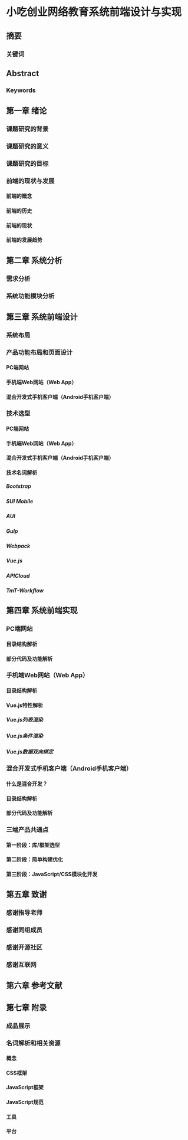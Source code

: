 # 小吃创业网络教育系统前端设计与实现

## 摘要
### 关键词

## Abstract
### Keywords

## 第一章 绪论
### 课题研究的背景
### 课题研究的意义
### 课题研究的目标
### 前端的现状与发展
#### 前端的概念
#### 前端的历史
#### 前端的现状
#### 前端的发展趋势

## 第二章 系统分析
### 需求分析
### 系统功能模块分析

## 第三章 系统前端设计
### 系统布局
### 产品功能布局和页面设计
#### PC端网站
#### 手机端Web网站（Web App）
#### 混合开发式手机客户端（Android手机客户端）
### 技术选型
#### PC端网站
#### 手机端Web网站（Web App）
#### 混合开发式手机客户端（Android手机客户端）
#### 技术名词解析
##### Bootstrap
##### SUI Mobile
##### AUI
##### Gulp
##### Webpack
##### Vue.js
##### APICloud
##### TmT-Workflow

## 第四章 系统前端实现
### PC端网站
#### 目录结构解析
#### 部分代码及功能解析
### 手机端Web网站（Web App）
#### 目录结构解析
#### Vue.js特性解析
##### Vue.js列表渲染
##### Vue.js条件渲染
##### Vue.js数据双向绑定
### 混合开发式手机客户端（Android手机客户端）
#### 什么是混合开发？
#### 目录结构解析
#### 部分代码及功能解析
### 三端产品共通点
#### 第一阶段：库/框架选型
#### 第二阶段：简单构建优化
#### 第三阶段：JavaScript/CSS模块化开发

## 第五章 致谢
### 感谢指导老师
### 感谢同组成员
### 感谢开源社区
### 感谢互联网

## 第六章 参考文献

## 第七章 附录
### 成品展示
### 名词解析和相关资源
#### 概念
#### CSS框架
#### JavaScript框架
#### JavaScript规范
#### 工具
#### 平台
